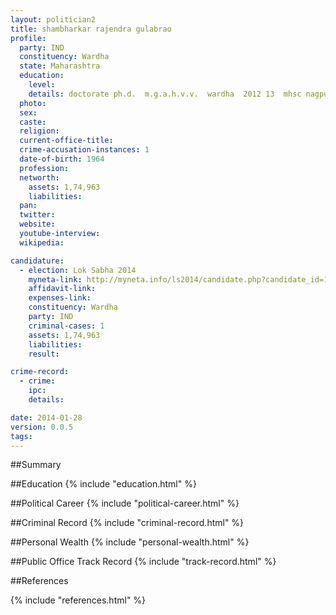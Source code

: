 ```yaml
---
layout: politician2
title: shambharkar rajendra gulabrao
profile: 
  party: IND
  constituency: Wardha
  state: Maharashtra
  education: 
    level: 
    details: doctorate ph.d.  m.g.a.h.v.v.  wardha  2012 13  mhsc nagpur bord 1983  b.com nagpur board 1986  ma.  mphil
  photo: 
  sex: 
  caste: 
  religion: 
  current-office-title: 
  crime-accusation-instances: 1
  date-of-birth: 1964
  profession: 
  networth: 
    assets: 1,74,963
    liabilities: 
  pan: 
  twitter: 
  website: 
  youtube-interview: 
  wikipedia: 

candidature: 
  - election: Lok Sabha 2014
    myneta-link: http://myneta.info/ls2014/candidate.php?candidate_id=1402
    affidavit-link: 
    expenses-link: 
    constituency: Wardha 
    party: IND
    criminal-cases: 1
    assets: 1,74,963
    liabilities: 
    result:  

crime-record: 
  - crime: 
    ipc: 
    details:  

date: 2014-01-28
version: 0.0.5
tags: 
---
```

##Summary


##Education
{% include "education.html" %}


##Political Career
{% include "political-career.html" %}


##Criminal Record
{% include "criminal-record.html" %}


##Personal Wealth
{% include "personal-wealth.html" %}


##Public Office Track Record
{% include "track-record.html" %}


##References


{% include "references.html" %}